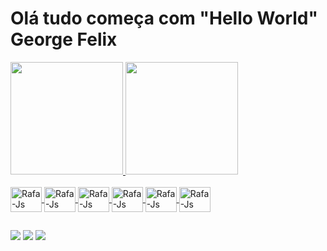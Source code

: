 # Olá tudo começa com "Hello World" George Felix
<div>
  <a href="https://github.com/georgefelex">
  <img height = "180em" src = "https://github-readme-stats.vercel.app/api?username=georgefelix&show_icons=true&theme=dark&include_all_commits=true&count_private=true" />
  <img height = "180em" src = "https://github-readme-stats.vercel.app/api/top-langs/?username=georgefelix&layout=compact&langs_count=7&theme=dark" />
    
</div>
  
  <div style = "display: inline_block"> <br>
  <img align = "center" alt = "Rafa-Js" height = "40" width = "50" src = https://github.com/georgefelex/georgefelix/blob/main/icones/dot-net-original.svg />
  <img align = "center" alt = "Rafa-Js" height = "40" width = "50" src = https://github.com/georgefelex/georgefelix/blob/main/icones/csharp-line.svg />
  <img align = "center" alt = "Rafa-Js" height = "40" width = "50" src = https://github.com/georgefelex/georgefelix/blob/main/icones/java-original.svg />
  <img align = "center" alt = "Rafa-Js" height = "40" width = "50" src = https://github.com/georgefelex/georgefelix/blob/main/icones/html5-original.svg />
  <img align = "center" alt = "Rafa-Js" height = "40" width = "50" src = https://github.com/georgefelex/georgefelix/blob/main/icones/css3-original.svg />
  <img align = "center" alt = "Rafa-Js" height = "40" width = "50" src = https://github.com/georgefelex/georgefelix/blob/main/icones/javascript-original.svg />
    
  </div>
  
  ##
  
  <a href= "https://www.instagram.com/georgefelex/" target="_blank"> <img src = "https://img.shields.io/badge/Instagram-E4405F?style=for-the-badge&logo=instagram&logoColor=white"></a>
  <a href="https://www.linkedin.com/in/rafaella-ballerini-45875016a" target="_blank"> <img src = "https://img.shields.io/badge/LinkedIn-0077B5?style=for-the-badge&logo=linkedin&logoColor=white"></a>
  <a href="mailto:georgefelex@hotmail.com" target="_blank"> <img src = "https://img.shields.io/badge/Microsoft_Outlook-0078D4?style=for-the-badge&logo=microsoft-outlook&logoColor=white"> </a>
